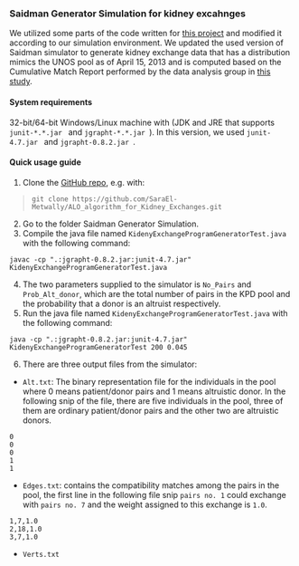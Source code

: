 ### Saidman Generator Simulation for kidney excahnges 
We utilized some parts of the code written for [this project](https://github.com/JohnDickerson/KidneyExchange) and modified it according to our simulation environment. We updated the used version of Saidman simulator to generate kidney exchange data that has a distribution mimics the UNOS pool as of April 15, 2013 and is computed based on the Cumulative Match Report performed by the data analysis group in [this study](https://dl.acm.org/citation.cfm?id=2482596).

#### System requirements 
32-bit/64-bit Windows/Linux machine with (JDK and JRE that supports  `junit-*.*.jar ` and  `jgrapht-*.*.jar `).
In this version, we used  `junit-4.7.jar ` and  `jgrapht-0.8.2.jar `.

#### Quick usage guide 
1. Clone the [GitHub repo](https://github.com/SaraEl-Metwally/ALO_algorithm_for_Kidney_Exchanges), e.g. with:
> `git clone https://github.com/SaraEl-Metwally/ALO_algorithm_for_Kidney_Exchanges.git`
2. Go to the folder Saidman Generator Simulation.
3. Compile the java file named `KidenyExchangeProgramGeneratorTest.java` with the following command: 
```
javac -cp ".:jgrapht-0.8.2.jar:junit-4.7.jar" KidenyExchangeProgramGeneratorTest.java
```
4. The two parameters supplied to the simulator is `No_Pairs` and `Prob_Alt_donor`, which are the total number of pairs in the KPD pool and the probability that a donor is an altruist respectively. 
5. Run the java file named `KidenyExchangeProgramGeneratorTest.java` with the following command:  
```
java -cp ".:jgrapht-0.8.2.jar:junit-4.7.jar" KidenyExchangeProgramGeneratorTest 200 0.045 

```
6. There are three output files from the simulator: 
 - `Alt.txt`: The binary representation file for the individuals in the pool where 0 means patient/donor pairs and 1 means altruistic donor. In the following snip of the file, there are five individuals in the pool, three of them are ordinary patient/donor pairs and the other two are altruistic donors.     
 ```
 0
 0
 0
 1
 1
 ```
 - `Edges.txt`: contains the compatibility matches among the pairs in the pool, the first line in the following file snip `pairs no. 1` could exchange with `pairs no. 7` and the weight assigned to this exchange is `1.0`. 
  ```
1,7,1.0
2,18,1.0
3,7,1.0
 ```
 - `Verts.txt`
